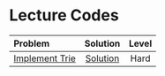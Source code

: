 # Lecture Codes

|  Problem  |  Solution  |  Level  |
|:----------|:----------:|:-------:|
|  [Implement Trie](https://www.naukri.com/code360/problems/implement-trie_631356)  |  [Solution]()  |  Hard  |